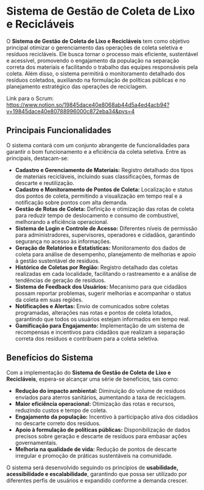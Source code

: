 # Sistema de Gestão de Coleta de Lixo e Recicláveis

O **Sistema de Gestão de Coleta de Lixo e Recicláveis** tem como objetivo principal otimizar o gerenciamento das operações de coleta seletiva e resíduos recicláveis. Ele busca tornar o processo mais eficiente, sustentável e acessível, promovendo o engajamento da população na separação correta dos materiais e facilitando o trabalho das equipes responsáveis pela coleta. Além disso, o sistema permitirá o monitoramento detalhado dos resíduos coletados, auxiliando na formulação de políticas públicas e no planejamento estratégico das operações de reciclagem.

Link para o Scrum: https://www.notion.so/19845dace40e8068ab44d5a4ed4acb94?v=19845dace40e80788996000c872eba34&pvs=4


## Principais Funcionalidades

O sistema contará com um conjunto abrangente de funcionalidades para garantir o bom funcionamento e a eficiência da coleta seletiva. Entre as principais, destacam-se:

- **Cadastro e Gerenciamento de Materiais:** Registro detalhado dos tipos de materiais recicláveis, incluindo suas classificações, formas de descarte e reutilização.
- **Cadastro e Monitoramento de Pontos de Coleta:** Localização e status dos pontos de coleta, permitindo a visualização em tempo real e a notificação sobre pontos com alta demanda.
- **Gestão de Rotas de Coleta:** Definição e otimização das rotas de coleta para reduzir tempo de deslocamento e consumo de combustível, melhorando a eficiência operacional.
- **Sistema de Login e Controle de Acesso:** Diferentes níveis de permissão para administradores, supervisores, operadores e cidadãos, garantindo segurança no acesso às informações.
- **Geração de Relatórios e Estatísticas:** Monitoramento dos dados de coleta para análise de desempenho, planejamento de melhorias e apoio à gestão sustentável de resíduos.
- **Histórico de Coletas por Região:** Registro detalhado das coletas realizadas em cada localidade, facilitando o rastreamento e a análise de tendências de geração de resíduos.
- **Sistema de Feedback dos Usuários:** Mecanismo para que cidadãos possam reportar problemas, sugerir melhorias e acompanhar o status da coleta em suas regiões.
- **Notificações e Alertas:** Envio de comunicados sobre coletas programadas, alterações nas rotas e pontos de coleta lotados, garantindo que todos os usuários estejam informados em tempo real.
- **Gamificação para Engajamento:** Implementação de um sistema de recompensas e incentivos para cidadãos que realizam a separação correta dos resíduos e contribuem para a coleta seletiva.

## Benefícios do Sistema

Com a implementação do **Sistema de Gestão de Coleta de Lixo e Recicláveis**, espera-se alcançar uma série de benefícios, tais como:

- **Redução do impacto ambiental:** Diminuição do volume de resíduos enviados para aterros sanitários, aumentando a taxa de reciclagem.
- **Maior eficiência operacional:** Otimização das rotas e recursos, reduzindo custos e tempo de coleta.
- **Engajamento da população:** Incentivo à participação ativa dos cidadãos no descarte correto dos resíduos.
- **Apoio à formulação de políticas públicas:** Disponibilização de dados precisos sobre geração e descarte de resíduos para embasar ações governamentais.
- **Melhoria na qualidade de vida:** Redução de pontos de descarte irregular e promoção de práticas sustentáveis na comunidade.

O sistema será desenvolvido seguindo os princípios de **usabilidade, acessibilidade e escalabilidade**, garantindo que possa ser utilizado por diferentes perfis de usuários e expandido conforme a demanda crescer.
